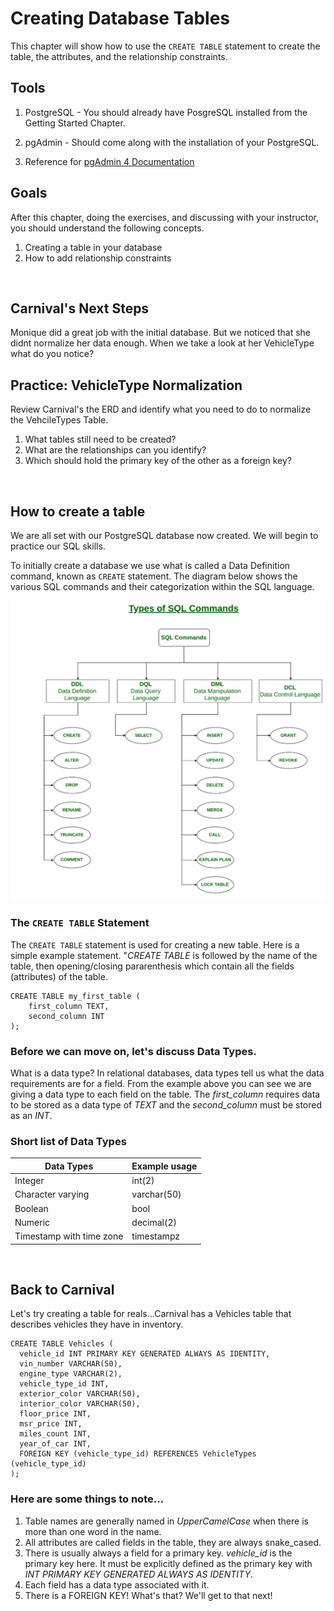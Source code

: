 # Creating Database Tables

This chapter will show how to use the `CREATE TABLE` statement to create the table, the attributes, and the relationship constraints.

## Tools

1. PostgreSQL - You should already have PosgreSQL installed from the Getting Started Chapter.

2. pgAdmin - Should come along with the installation of your PostgreSQL.

3. Reference for [pgAdmin 4 Documentation](https://www.pgadmin.org/docs/pgadmin4/latest/index.html)

## Goals

After this chapter, doing the exercises, and discussing with your instructor, you should understand the following concepts.

1. Creating a table in your database
2. How to add relationship constraints

<br>

## Carnival's Next Steps
Monique did a great job with the initial database. But we noticed that she didnt normalize her data enough. When we take a look at her VehicleType what do you notice?

## Practice: VehicleType Normalization

Review Carnival's the ERD and identify what you need to do to normalize the VehcileTypes Table.

1. What tables still need to be created?
1. What are the relationships can you identify?
1. Which should hold the primary key of the other as a foreign key?

<br>

## How to create a table

We are all set with our PostgreSQL database now created. We will begin to practice our SQL skills. 

To initially create a database we use what is called a Data Definition command, known as `CREATE` statement. The diagram below shows the various SQL commands and their categorization within the SQL language.

<img src="./images/sql-commands.png">



### The `CREATE TABLE` Statement
The `CREATE TABLE` statement is used for creating a new table. Here is a simple example statement. "*CREATE TABLE* is followed by the  name of the table, then opening/closing pararenthesis which contain all the fields (attributes) of the table.

``` 
CREATE TABLE my_first_table (
    first_column TEXT,
    second_column INT
); 
```

### Before we can move on, let's discuss Data Types.
What is a data type? In relational databases, data types tell us what the data requirements are for a field. From the example above you can see we are giving a data type to each field on the table. The *first_column* requires data to be stored as a data type of *TEXT* and the *second_column* must be stored as an *INT*. 

### Short list of Data Types
| Data Types  | Example usage |
| ------------- | ------------- |
| Integer  | int(2)  |
| Character varying  | varchar(50)  |
| Boolean  | bool  |
| Numeric  | decimal(2)  |s
| Timestamp with time zone | timestampz  |

<br>

## Back to Carnival

Let's try creating a table for reals...Carnival has a Vehicles table that describes vehicles they have in inventory. 

``` 
CREATE TABLE Vehicles (
  vehicle_id INT PRIMARY KEY GENERATED ALWAYS AS IDENTITY,
  vin_number VARCHAR(50),
  engine_type VARCHAR(2),
  vehicle_type_id INT,
  exterior_color VARCHAR(50),
  interior_color VARCHAR(50),
  floor_price INT,
  msr_price INT,
  miles_count INT,
  year_of_car INT,
  FOREIGN KEY (vehicle_type_id) REFERENCES VehicleTypes (vehicle_type_id)
);
```

### Here are some things to note...
1. Table names are generally named in *UpperCamelCase* when there is more than one word in the name.
2. All attributes are called fields in the table, they are always snake_cased.
3. There is usually always a field for a primary key. *vehicle_id* is the primary key here. It must be explicitly defined as the primary key with *INT PRIMARY KEY GENERATED ALWAYS AS IDENTITY*.
4. Each field has a data type associated with it.
5. There is a FOREIGN KEY! What's that? We'll get to that next!

<br>




